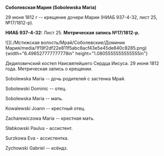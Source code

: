 **Соболевская Мария (Sobolewska Maria)**

29 июня 1812 г -- крещение дочери Марии (НИАБ 937-4-32, лист 25,
№17/1812-р).

**НИАБ 937-4-32:** Лист 25. **Метрическая запись №17/1812-р.**

![](./Мстижская волость/Мрай/Соболевские/Доминик Мария/media/1f19f2df22e811f5abc8acf43e5e45de840c8285.png){width="6.496527777777778in"
height="1.0805555555555555in"}

Дедиловичский костел Наисвятейшего Сердца Иисуса. 29 июня 1812 года.
Метрическая запись о крещении.

Sobolewska Maria -- дочь родителей с застенка Мрай.

Sobolewski Dominic -- отец.

Sobolewska Maria -- мать.

Kowalewski Joann -- крестный отец.

Zacharewiczowa Maria -- крестная мать.

Słabkowski Paulus - ассистент.

Surzkowa Eva - ассистентка.

Zychowski Gabriel -- ксёндз.
